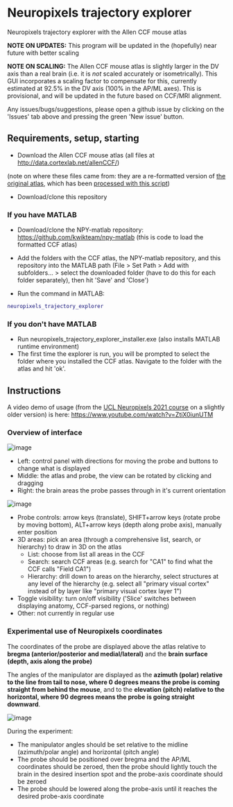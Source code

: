 # Neuropixels trajectory explorer
Neuropixels trajectory explorer with the Allen CCF mouse atlas

**NOTE ON UPDATES:** This program will be updated in the (hopefully) near future with better scaling

**NOTE ON SCALING:** The Allen CCF mouse atlas is slightly larger in the DV axis than a real brain (i.e. it is _not_ scaled accurately or isometrically). This GUI incorporates a scaling factor to compensate for this, currently estimated at 92.5% in the DV axis (100% in the AP/ML axes). This is provisional, and will be updated in the future based on CCF/MRI alignment. 

Any issues/bugs/suggestions, please open a github issue by clicking on the 'Issues' tab above and pressing the green 'New issue' button.

## Requirements, setup, starting
- Download the Allen CCF mouse atlas (all files at http://data.cortexlab.net/allenCCF/)

(note on where these files came from: they are a re-formatted version of [the original atlas](http://download.alleninstitute.org/informatics-archive/current-release/mouse_ccf/annotation/ccf_2017/), which has been [processed with this script](https://github.com/cortex-lab/allenCCF/blob/master/setup_utils.m))

- Download/clone this repository

### If you have MATLAB
- Download/clone the NPY-matlab repository: https://github.com/kwikteam/npy-matlab
(this is code to load the formatted CCF atlas)

- Add the folders with the CCF atlas, the NPY-matlab repository, and this repository into the MATLAB path
(File > Set Path > Add with subfolders... > select the downloaded folder (have to do this for each folder separately), then hit 'Save' and 'Close')

- Run the command in MATLAB:
```matlab
neuropixels_trajectory_explorer
```

### If you don't have MATLAB
- Run neuropixels_trajectory_explorer_installer.exe (also installs MATLAB runtime environment)
- The first time the explorer is run, you will be prompted to select the folder where you installed the CCF atlas. Navigate to the folder with the atlas and hit 'ok'.

## Instructions

A video demo of usage (from the [UCL Neuropixels 2021 course](https://www.ucl.ac.uk/neuropixels/training/2021-neuropixels-course) on a slightly older version) is here: https://www.youtube.com/watch?v=ZtiX0iunUTM

### Overview of interface
![image](https://github.com/petersaj/neuropixels_trajectory_explorer/blob/main/wiki/overview.PNG)
- Left: control panel with directions for moving the probe and buttons to change what is displayed
- Middle: the atlas and probe, the view can be rotated by clicking and dragging
- Right: the brain areas the probe passes through in it's current orientation

![image](https://github.com/petersaj/neuropixels_trajectory_explorer/blob/main/wiki/control_panel.PNG)
- Probe controls: arrow keys (translate), SHIFT+arrow keys (rotate probe by moving bottom), ALT+arrow keys (depth along probe axis), manually enter position
- 3D areas: pick an area (through a comprehensive list, search, or hierarchy) to draw in 3D on the atlas
  - List: choose from list all areas in the CCF
  - Search: search CCF areas (e.g. search for "CA1" to find what the CCF calls "Field CA1")
  - Hierarchy: drill down to areas on the hierarchy, select structures at any level of the hierarchy (e.g. select all "primary visual cortex" instead of by layer like "primary visual cortex layer 1")
- Toggle visibility: turn on/off visibility ('Slice' switches between displaying anatomy, CCF-parsed regions, or nothing)
- Other: not currently in regular use


### Experimental use of Neuropixels coordinates
The coordinates of the probe are displayed above the atlas relative to **bregma (anterior/posterior and medial/lateral)** and the **brain surface (depth, axis along the probe)**

The angles of the manipulator are displayed as the **azimuth (polar) relative to the line from tail to nose, where 0 degrees means the probe is coming straight from behind the mouse**, and to the **elevation (pitch) relative to the horizontal, where 90 degrees means the probe is going straight downward**.

![image](https://github.com/petersaj/neuropixels_trajectory_explorer/blob/main/wiki/angles.png)


During the experiment:
- The manipulator angles should be set relative to the midline (azimuth/polar angle) and horizontal (pitch angle)
- The probe should be positioned over bregma and the AP/ML coordinates should be zeroed, then the probe should lightly touch the brain in the desired insertion spot and the probe-axis coordinate should be zeroed
- The probe should be lowered along the probe-axis until it reaches the desired probe-axis coordinate
